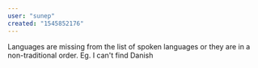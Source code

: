 ```yaml
---
user: "sunep"
created: "1545852176"
---
```


Languages are missing from the list of spoken languages or they are in a non-traditional order. Eg. I can't find Danish 
